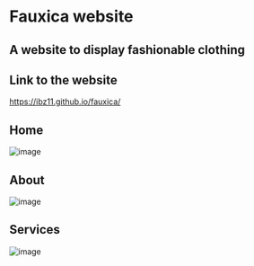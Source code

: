 <h1>Fauxica website</h1>
<h2>A website to display fashionable clothing</h2>
<h2>Link  to the website</h2><a href="https://ibz11.github.io/fauxica/">https://ibz11.github.io/fauxica/</a>



<h2>Home </h2>

![image](https://github.com/ibz11/fauxica/assets/90426909/5cbf544e-b6e0-4049-a54f-be44cc57d75f)

<h2>About</h2>

![image](https://github.com/ibz11/fauxica/assets/90426909/d5bd73ff-b77c-4e91-9df7-1c81039bc9e1)

<h2>Services</h2>

![image](https://github.com/ibz11/fauxica/assets/90426909/8ffffe5e-b343-4e6d-a0e1-e1b08f3f03d1)


<!-- <h2>Home </h2>

![image](https://github.com/ibz11/ibz11.fashion.github.io/assets/90426909/824cfaa6-18c3-4087-aded-32217075f1f9)

<h2>About</h2>

![image](https://github.com/ibz11/ibz11.fashion.github.io/assets/90426909/0b9dcda5-83fe-4392-8da2-c64225048125)

<h2>Services</h2>

![image](https://github.com/ibz11/ibz11.fashion.github.io/assets/90426909/41f8ccd4-3f89-4187-b485-402ade2d6add)

<h2>Contact section</h2>

![image](https://github.com/ibz11/ibz11.fashion.github.io/assets/90426909/2b70d18f-a84b-4d01-ac6c-9d1ea67c912c)

![image](https://github.com/ibz11/ibz11.fashion.github.io/assets/90426909/15fc905e-8f45-4dfc-bf64-1fa28a63466b) -->



